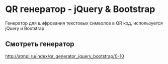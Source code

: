 # QR генератор - jQuery & Bootstrap
Генератор для шифрования текстовых символов в QR код, используется jQuery и Bootstrap
## Смотреть генератор
http://atmpl.ru/index/qr_generator_jquery_bootstrap/0-10
